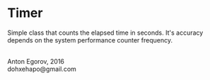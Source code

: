 # Timer

Simple class that counts the elapsed time in seconds. It's accuracy depends on the system performance counter frequency.

<br>
Anton Egorov, 2016<br>
dohxehapo@gmail.com
